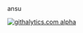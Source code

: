 ansu

[![githalytics.com alpha](https://cruel-carlota.pagodabox.com/e0dc4d6d66b16b85dd3b7a0ba3067436 "githalytics.com")](http://githalytics.com/poidl/ansu)
